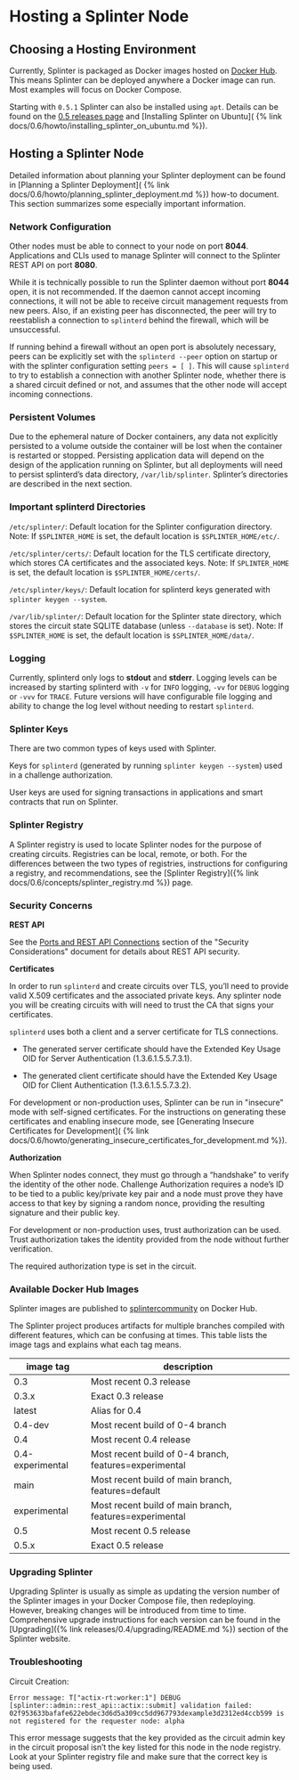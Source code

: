 # Hosting a Splinter Node

<!--
  Copyright 2018-2021 Cargill Incorporated
  Licensed under Creative Commons Attribution 4.0 International License
  https://creativecommons.org/licenses/by/4.0/
-->

## Choosing a Hosting Environment

Currently, Splinter is packaged as Docker images hosted on
[Docker Hub](https://hub.docker.com/u/splintercommunity/). This means
Splinter can be deployed anywhere a Docker image can run. Most examples will
focus on Docker Compose.

Starting with `0.5.1` Splinter can also be installed using `apt`.
Details can be found on the
[0.5 releases page](https://www.splinter.dev/releases/0.5/download.html) and
[Installing Splinter on Ubuntu](
{% link docs/0.6/howto/installing_splinter_on_ubuntu.md %}).

## Hosting a Splinter Node

Detailed information about planning your Splinter deployment can be found in
[Planning a Splinter Deployment](
{% link docs/0.6/howto/planning_splinter_deployment.md %})
how-to document. This section summarizes some especially important information.

### Network Configuration

Other nodes must be able to connect to your node on port **8044**.
Applications and CLIs used to manage Splinter will connect to the Splinter REST
API on port **8080**.

While it is technically possible to run the Splinter daemon without port
**8044** open, it is not recommended. If the daemon cannot accept incoming
connections, it will not be able to receive circuit management requests from new
peers. Also, if an existing peer has disconnected, the peer will try to
reestablish a connection to `splinterd` behind the firewall, which will be
unsuccessful.

If running behind a firewall without an open port is absolutely necessary, peers
can be explicitly set with the `splinterd --peer` option on startup or with the
splinter configuration setting `peers = [ ]`. This will cause `splinterd` to try
to establish a connection with another Splinter node, whether there is a
shared circuit defined or not, and assumes that the other node will accept
incoming connections.

### Persistent Volumes

Due to the ephemeral nature of Docker containers, any data not explicitly
persisted to a volume outside the container will be lost when the container is
restarted or stopped. Persisting application data will depend on the design of
the application running on Splinter, but all deployments will need to persist
splinterd’s data directory, `/var/lib/splinter`. Splinter’s directories are
described in the next section.


### Important splinterd Directories

`/etc/splinter/`:
Default location for the Splinter configuration directory. Note: If
`$SPLINTER_HOME` is set, the default location is `$SPLINTER_HOME/etc/`.

`/etc/splinter/certs/`:
Default location for the TLS certificate directory, which stores CA certificates
and the associated keys. Note: If `SPLINTER_HOME` is set, the default location
is `$SPLINTER_HOME/certs/`.

`/etc/splinter/keys/`:
Default location for splinterd keys generated with `splinter keygen --system`.

`/var/lib/splinter/`:
Default location for the Splinter state directory, which stores the circuit
state SQLITE database (unless `--database` is set). Note: If
`$SPLINTER_HOME` is set, the default location is `$SPLINTER_HOME/data/`.

### Logging

Currently, splinterd only logs to **stdout** and **stderr**. Logging levels can
be increased by starting splinterd with `-v` for `INFO` logging, `-vv` for
`DEBUG` logging or `-vvv` for `TRACE`. Future versions will have configurable
file logging and ability to change the log level without needing to restart
`splinterd`.


### Splinter Keys

There are two common types of keys used with Splinter.

Keys for `splinterd` (generated by running `splinter keygen --system`)
used in a challenge authorization.

User keys are used for signing transactions in applications and smart contracts
that run on Splinter.

### Splinter Registry

A Splinter registry is used to locate Splinter nodes for the purpose of creating
circuits. Registries can be local, remote, or both. For the differences between
the two types of registries, instructions for configuring a registry, and
recommendations, see the
[Splinter Registry]({% link docs/0.6/concepts/splinter_registry.md %})
page.


### Security Concerns

**REST API**

See the
[Ports and REST API Connections](/docs/0.6/concepts/security_considerations.html#ports-and-rest-api-connections)
section of the "Security Considerations" document for details about REST API
security.

**Certificates**

In order to run `splinterd` and create circuits over TLS, you’ll need to provide
valid X.509 certificates and the associated private keys. Any splinter node you
will be creating circuits with will need to trust the CA that signs your
certificates.

`splinterd` uses both a client and a server certificate for TLS
connections.

* The generated server certificate should have the Extended Key Usage
  OID for Server Authentication (1.3.6.1.5.5.7.3.1).

* The generated client certificate should have the Extended Key Usage
  OID for Client Authentication (1.3.6.1.5.5.7.3.2).

For development or non-production uses, Splinter can be run in "insecure" mode
with self-signed certificates. For the instructions on generating these
certificates and enabling insecure mode, see
[Generating Insecure Certificates for Development](
{% link docs/0.6/howto/generating_insecure_certificates_for_development.md %}).

**Authorization**

When Splinter nodes connect, they must go through a “handshake” to verify the
identity of the other node. Challenge Authorization requires a node’s ID to be
tied to a public key/private key pair and a node must prove they have access to
that key by signing a random nonce, providing the resulting signature and their
public key.

For development or non-production uses, trust authorization can be used.
Trust authorization takes the identity provided from the node without further
verification.

The required authorization type is set in the circuit.

### Available Docker Hub Images

Splinter images are published to
[splintercommunity](https://hub.docker.com/u/splintercommunity) on Docker Hub.

The Splinter project produces artifacts for multiple branches compiled with
different features, which can be confusing at times. This table lists the
image tags and explains what each tag means.

| image tag        | description                                               |
|------------------|-----------------------------------------------------------|
| 0.3              | Most recent 0.3 release                                   |
| 0.3.x            | Exact 0.3 release                                         |
| latest           | Alias for 0.4                                             |
| 0.4-dev          | Most recent build of 0-4 branch                           |
| 0.4              | Most recent 0.4 release                                   |
| 0.4-experimental | Most recent build of 0-4 branch, features=experimental    |
| main             | Most recent build of main branch, features=default        |
| experimental     | Most recent build of main branch, features=experimental   |
| 0.5              | Most recent 0.5 release                                   |
| 0.5.x            | Exact 0.5 release                                         |

### Upgrading Splinter

Upgrading Splinter is usually as simple as updating the version number of the
Splinter images in your Docker Compose file, then
redeploying. However, breaking changes will be introduced from time to time.
Comprehensive upgrade instructions for each version can be found in the
[Upgrading]({% link releases/0.4/upgrading/README.md %})
section of the Splinter website.

### Troubleshooting

Circuit Creation:

```
Error message: T["actix-rt:worker:1"] DEBUG [splinter::admin::rest_api::actix::submit] validation failed: 02f953633bafafe622ebdec3d6d5a309cc5dd967793dexample3d2312ed4ccb599 is not registered for the requester node: alpha
```

This error message suggests that the key provided as the circuit admin key in the
circuit proposal isn’t the key listed for this node in the node registry.
Look at your Splinter registry file and make sure that the correct key is
being used.
